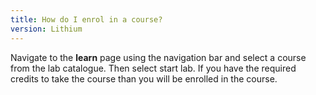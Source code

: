 ```yaml
---
title: How do I enrol in a course?
version: Lithium
---
```

Navigate to the **learn** page using the navigation bar and select a course from the lab catalogue. Then select start lab. If you have the required credits to take the course than you will be enrolled in the course.
